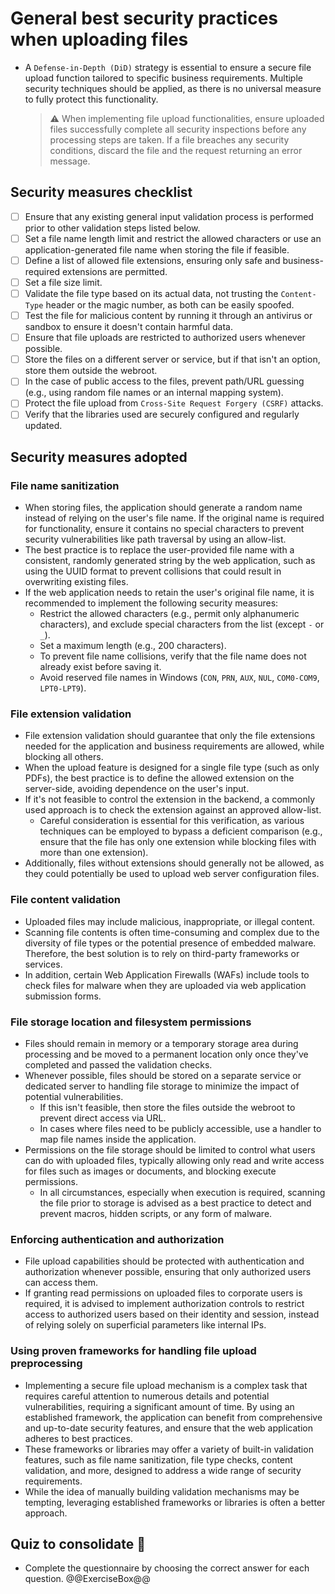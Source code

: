 # General best security practices when uploading files

* A `Defense-in-Depth (DiD)` strategy is essential to ensure a secure file upload function tailored to specific business requirements. Multiple security techniques should be applied, as there is no universal measure to fully protect this functionality.

  > :warning: When implementing file upload functionalities, ensure uploaded files successfully complete all security inspections before any processing steps are taken. If a file breaches any security conditions, discard the file and the request returning an error message.

## Security measures checklist

* [ ] Ensure that any existing general input validation process is performed prior to other validation steps listed below.
* [ ] Set a file name length limit and restrict the allowed characters or use an application-generated file name when storing the file if feasible.
* [ ] Define a list of allowed file extensions, ensuring only safe and business-required extensions are permitted.
* [ ] Set a file size limit.
* [ ] Validate the file type based on its actual data, not trusting the `Content-Type` header or the magic number, as both can be easily spoofed.
* [ ] Test the file for malicious content by running it through an antivirus or sandbox to ensure it doesn't contain harmful data.
* [ ] Ensure that file uploads are restricted to authorized users whenever possible.
* [ ] Store the files on a different server or service, but if that isn't an option, store them outside the webroot.
* [ ] In the case of public access to the files, prevent path/URL guessing (e.g., using random file names or an internal mapping system).
* [ ] Protect the file upload from `Cross-Site Request Forgery (CSRF)` attacks.
* [ ] Verify that the libraries used are securely configured and regularly updated.

## Security measures adopted

### File name sanitization

* When storing files, the application should generate a random name instead of relying on the user's file name. If the original name is required for functionality, ensure it contains no special characters to prevent security vulnerabilities like path traversal by using an allow-list.
* The best practice is to replace the user-provided file name with a consistent, randomly generated string by the web application, such as using the UUID format to prevent collisions that could result in overwriting existing files.
* If the web application needs to retain the user's original file name, it is recommended to implement the following security measures:
  * Restrict the allowed characters (e.g., permit only alphanumeric characters), and exclude special characters from the list (except `-` or `_`).
  * Set a maximum length (e.g., 200 characters).
  * To prevent file name collisions, verify that the file name does not already exist before saving it.
  * Avoid reserved file names in Windows (`CON`, `PRN`, `AUX`, `NUL`, `COM0-COM9`, `LPT0-LPT9`).

### File extension validation

* File extension validation should guarantee that only the file extensions needed for the application and business requirements are allowed, while blocking all others.
* When the upload feature is designed for a single file type (such as only PDFs), the best practice is to define the allowed extension on the server-side, avoiding dependence on the user's input.
* If it's not feasible to control the extension in the backend, a commonly used approach is to check the extension against an approved allow-list.
  * Careful consideration is essential for this verification, as various techniques can be employed to bypass a deficient comparison (e.g., ensure that the file has only one extension while blocking files with more than one extension).
* Additionally, files without extensions should generally not be allowed, as they could potentially be used to upload web server configuration files.

### File content validation

* Uploaded files may include malicious, inappropriate, or illegal content.
* Scanning file contents is often time-consuming and complex due to the diversity of file types or the potential presence of embedded malware. Therefore, the best solution is to rely on third-party frameworks or services.
* In addition, certain Web Application Firewalls (WAFs) include tools to check files for malware when they are uploaded via web application submission forms.

### File storage location and filesystem permissions

* Files should remain in memory or a temporary storage area during processing and be moved to a permanent location only once they've completed and passed the validation checks.
* Whenever possible, files should be stored on a separate service or dedicated server to handling file storage to minimize the impact of potential vulnerabilities.
  * If this isn't feasible, then store the files outside the webroot to prevent direct access via URL.
  * In cases where files need to be publicly accessible, use a handler to map file names inside the application.
* Permissions on the file storage should be limited to control what users can do with uploaded files, typically allowing only read and write access for files such as images or documents, and blocking execute permissions.
  * In all circumstances, especially when execution is required, scanning the file prior to storage is advised as a best practice to detect and prevent macros, hidden scripts, or any form of malware.

### Enforcing authentication and authorization

* File upload capabilities should be protected with authentication and authorization whenever possible, ensuring that only authorized users can access them.
* If granting read permissions on uploaded files to corporate users is required, it is advised to implement authorization controls to restrict access to authorized users based on their identity and session, instead of relying solely on superficial parameters like internal IPs.

### Using proven frameworks for handling file upload preprocessing

* Implementing a secure file upload mechanism is a complex task that requires careful attention to numerous details and potential vulnerabilities, requiring a significant amount of time. By using an established framework, the application can benefit from comprehensive and up-to-date security features, and ensure that the web application adheres to best practices.
* These frameworks or libraries may offer a variety of built-in validation features, such as file name sanitization, file type checks, content validation, and more, designed to address a wide range of security requirements.
* While the idea of manually building validation mechanisms may be tempting, leveraging established frameworks or libraries is often a better approach.

## Quiz to consolidate :rocket:

* Complete the questionnaire by choosing the correct answer for each question.
  @@ExerciseBox@@

